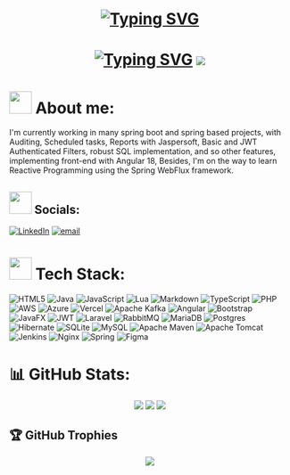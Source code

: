 <h1 align="center">
  <a href="https://git.io/typing-svg"><img src="https://readme-typing-svg.demolab.com?font=Merriweather&duration=3000&pause=1000&color=6DB33F&center=true&vCenter=true&width=435&lines=Spring+Lover;I+loved+my+wife" alt="Typing SVG" /></a>
</h1>
<h1 align="center">
  <a href="https://git.io/typing-svg"><img src="https://readme-typing-svg.demolab.com?font=DM+Serif+Text&size=120&duration=3000&pause=1000&color=E3E3E3&center=true&vCenter=true&repeat=false&width=600&height=160&lines=Daisy+DEV" alt="Typing SVG" /></a>
  <img src="https://drive.google.com/uc?export=view&id=1zWSUIODb2nyiNBjFLeLVWfLhck4F9OlR" />
</h1>

#  <img src="https://drive.google.com/uc?export=view&id=1eVEdXZJ3NzAl85YVfdtXyJilk4Wgrt0b" width="40" height="40" />  About me:
I'm currently working in many spring boot and spring based projects, with Auditing, Scheduled tasks, Reports with Jaspersoft, Basic and JWT Authenticated Filters, robust SQL implementation, and so other features, implementing front-end with Angular 18, Besides, I'm on the way to learn Reactive Programming using the Spring WebFlux framework.

## <img src="https://drive.google.com/uc?export=view&id=1m-v0yfqzNgoTTr5KVAk2ttXu_ZLnoxh1" width="40" height="40" /> Socials:
[![LinkedIn](https://img.shields.io/badge/LinkedIn-%230077B5.svg?logo=linkedin&logoColor=white)](https://linkedin.com/in/kaleth-daniel-narváez-paredes-03570529a/) [![email](https://img.shields.io/badge/Email-D14836?logo=gmail&logoColor=white)](mailto:narvaez.kaleth.dev@gmail.com) 

# <img src="https://drive.google.com/uc?export=view&id=1AZ9Vhge27Uzq9_pqbyXva7RlzxNdFvY2" width="40" height="40" /> Tech Stack:
![HTML5](https://img.shields.io/badge/html5-%23E34F26.svg?style=plastic&logo=html5&logoColor=white) ![Java](https://img.shields.io/badge/java-%23ED8B00.svg?style=plastic&logo=openjdk&logoColor=white) ![JavaScript](https://img.shields.io/badge/javascript-%23323330.svg?style=plastic&logo=javascript&logoColor=%23F7DF1E) ![Lua](https://img.shields.io/badge/lua-%232C2D72.svg?style=plastic&logo=lua&logoColor=white) ![Markdown](https://img.shields.io/badge/markdown-%23000000.svg?style=plastic&logo=markdown&logoColor=white) ![TypeScript](https://img.shields.io/badge/typescript-%23007ACC.svg?style=plastic&logo=typescript&logoColor=white) ![PHP](https://img.shields.io/badge/php-%23777BB4.svg?style=plastic&logo=php&logoColor=white) ![AWS](https://img.shields.io/badge/AWS-%23FF9900.svg?style=plastic&logo=amazon-aws&logoColor=white) ![Azure](https://img.shields.io/badge/azure-%230072C6.svg?style=plastic&logo=microsoftazure&logoColor=white) ![Vercel](https://img.shields.io/badge/vercel-%23000000.svg?style=plastic&logo=vercel&logoColor=white) ![Apache Kafka](https://img.shields.io/badge/Apache%20Kafka-000?style=plastic&logo=apachekafka) ![Angular](https://img.shields.io/badge/angular-%23DD0031.svg?style=plastic&logo=angular&logoColor=white) ![Bootstrap](https://img.shields.io/badge/bootstrap-%238511FA.svg?style=plastic&logo=bootstrap&logoColor=white) ![JavaFX](https://img.shields.io/badge/javafx-%23FF0000.svg?style=plastic&logo=javafx&logoColor=white) ![JWT](https://img.shields.io/badge/JWT-black?style=plastic&logo=JSON%20web%20tokens) ![Laravel](https://img.shields.io/badge/laravel-%23FF2D20.svg?style=plastic&logo=laravel&logoColor=white) ![RabbitMQ](https://img.shields.io/badge/rabbitmq-FF6600?style=plastic&logo=rabbitmq&logoColor=white) ![MariaDB](https://img.shields.io/badge/MariaDB-003545?style=plastic&logo=mariadb&logoColor=white) ![Postgres](https://img.shields.io/badge/postgres-%23316192.svg?style=plastic&logo=postgresql&logoColor=white) ![Hibernate](https://img.shields.io/badge/Hibernate-59666C?style=plastic&logo=Hibernate&logoColor=white) ![SQLite](https://img.shields.io/badge/sqlite-%2307405e.svg?style=plastic&logo=sqlite&logoColor=white) ![MySQL](https://img.shields.io/badge/mysql-4479A1.svg?style=plastic&logo=mysql&logoColor=white) ![Apache Maven](https://img.shields.io/badge/Apache%20Maven-C71A36?style=plastic&logo=Apache%20Maven&logoColor=white) ![Apache Tomcat](https://img.shields.io/badge/apache%20tomcat-%23F8DC75.svg?style=plastic&logo=apache-tomcat&logoColor=black) ![Jenkins](https://img.shields.io/badge/jenkins-%232C5263.svg?style=plastic&logo=jenkins&logoColor=white) ![Nginx](https://img.shields.io/badge/nginx-%23009639.svg?style=plastic&logo=nginx&logoColor=white) ![Spring](https://img.shields.io/badge/spring-%236DB33F.svg?style=plastic&logo=spring&logoColor=white) ![Figma](https://img.shields.io/badge/figma-%23F24E1E.svg?style=plastic&logo=figma&logoColor=white)

# 📊 GitHub Stats:
<div align="center">
<img src="https://github-readme-stats.vercel.app/api?username=daisy-bait&theme=dark&hide_border=true&include_all_commits=false&count_private=true" />
<img src="https://nirzak-streak-stats.vercel.app/?user=daisy-bait&theme=dark&hide_border=true" />
<img src="https://github-readme-stats.vercel.app/api/top-langs/?username=daisy-bait&theme=dark&hide_border=true&include_all_commits=false&count_private=true&layout=compact" />
</div>

## 🏆 GitHub Trophies
<div align="center">
<img src="https://github-profile-trophy.vercel.app/?username=daisy-bait&theme=radical&no-frame=true&no-bg=false&margin-w=4" />
</div>
